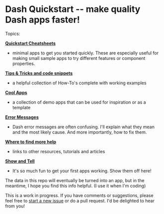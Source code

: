 # Dash Quickstart -- make quality Dash apps faster!

 
 Topics:
 
 __[Quickstart Cheatsheets](https://github.com/AnnMarieW/dash-quickstart/tree/master/quickstart-cheatsheets)__
   - minimal apps to get you started quickly.  These are especially useful for making small sample apps to try
   different features or component properties.
 
 __[Tips & Tricks and code snippets](https://github.com/AnnMarieW/dash-quickstart/tree/master/tips-tricks-and-code-snippets)__
   - a helpful collection of How-To's complete with working examples
   
 __[Cool Apps](https://github.com/AnnMarieW/dash-quickstart/tree/master/cool-apps)__  
 - a collection of demo apps that can be used for inspiration or as a template

   
 __[Error Messages](https://github.com/AnnMarieW/dash-quickstart/tree/master/error-messages)__
   - Dash error messages are often confusing. I'll explain what they mean and the most likely cause. 
   And more importantly, how to fix them.
 
 __[Where to find more help](https://github.com/AnnMarieW/dash-quickstart/tree/master/where-to-find-help)__
   - links to other resources, tutorials and articles
   
 __[Show and Tell](https://github.com/AnnMarieW/dash-quickstart/tree/master/show-and-tell)__  
   - It's so much fun to get your first apps working.  Show them off here!
 
 
 
 
The data in this repo will eventually be turned into an app, but in the meantime, I hope you find this info helpful.  (I use it
when I'm coding)

This is a work in progress.  If you have comments or suggestions, please feel free to [start a new issue](https://github.com/AnnMarieW/dash-quickstart/issues/new) 
or do a pull request. I'd be delighted to hear from you!
